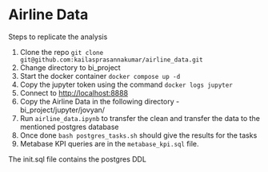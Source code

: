 # Airline Data

Steps to replicate the analysis
1. Clone the repo 
  ```git clone git@github.com:kailasprasannakumar/airline_data.git```
2. Change directory to bi_project
3. Start the docker container
    ```docker compose up -d```
4. Copy the jupyter token using the command  ```docker logs jupyter```
5. Connect to [http://localhost:8888](http://localhost:8888)
6. Copy the Airline Data in the following directory -  bi_project/jupyter/jovyan/
7. Run ```airline_data.ipynb``` to transfer the clean and transfer the data to the mentioned postgres database
8. Once done ```bash postgres_tasks.sh``` should give the results for the tasks
9. Metabase KPI queries are in the ```metabase_kpi.sql``` file.

The init.sql file contains the postgres DDL
